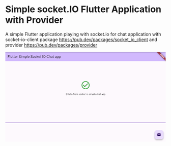 # Simple socket.IO Flutter Application with Provider

A simple Flutter application playing with socket.io for chat application with socket-io-client package https://pub.dev/packages/socket_io_client and provider https://pub.dev/packages/provider

<p align="center"><a href="#" target="_blank"><img src="sample.png"  alt="sample image" class='logo' style='mix-blend-mode:multiply'></a></p>

